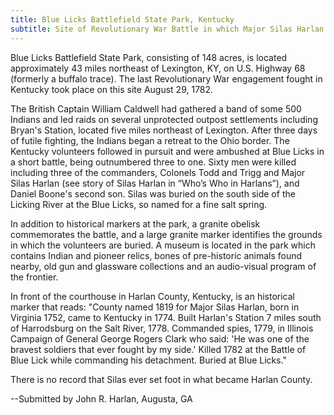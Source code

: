 ```yaml
---
title: Blue Licks Battlefield State Park, Kentucky
subtitle: Site of Revolutionary War Battle in which Major Silas Harlan was killed
---
```



Blue Licks Battlefield State Park, consisting of 148 acres, is located approximately 43 miles northeast of Lexington, KY, on U.S. Highway 68 (formerly a buffalo trace). The last Revolutionary War engagement fought in Kentucky took place on this site August 29, 1782.

The British Captain William Caldwell had gathered a band of some 500 Indians and led raids on several unprotected outpost settlements including Bryan's Station, located five miles northeast of Lexington. After three days of futile fighting, the Indians began a retreat to the Ohio border. The Kentucky volunteers followed in pursuit and were ambushed at Blue Licks in a short battle, being outnumbered three to one. Sixty men were killed including three of the commanders, Colonels Todd and Trigg and Major Silas Harlan (see story of Silas Harlan in “Who’s Who in Harlans”), and Daniel Boone's second son. Silas was buried on the south side of the Licking River at the Blue Licks, so named for a fine salt spring.

In addition to historical markers at the park, a granite obelisk commemorates the battle, and a large granite marker identifies the grounds in which the volunteers are buried. A museum is located in the park which contains Indian and pioneer relics, bones of pre-historic animals found nearby, old gun and glassware collections and an audio-visual program of the frontier.

In front of the courthouse in Harlan County, Kentucky, is an historical marker that reads: "County named 1819 for Major Silas Harlan, born in Virginia 1752, came to Kentucky in 1774. Built Harlan's Station 7 miles south of Harrodsburg on the Salt River, 1778. Commanded spies, 1779, in Illinois Campaign of General George Rogers Clark who said: 'He was one of the bravest soldiers that ever fought by my side.' Killed 1782 at the Battle of Blue Lick while commanding his detachment. Buried at Blue Licks."

There is no record that Silas ever set foot in what became Harlan County.

--Submitted by John R. Harlan, Augusta, GA